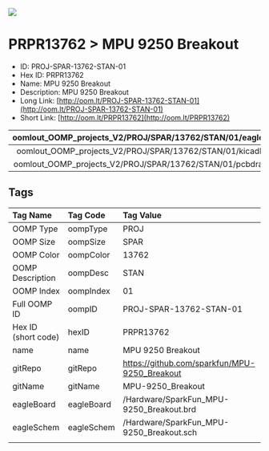 


  
![][im]
# PRPR13762 > MPU 9250 Breakout

- ID: PROJ-SPAR-13762-STAN-01
- Hex ID: PRPR13762
- Name: MPU 9250 Breakout
- Description: MPU 9250 Breakout
- Long Link: [http://oom.lt/PROJ-SPAR-13762-STAN-01](http://oom.lt/PROJ-SPAR-13762-STAN-01)
- Short Link: [http://oom.lt/PRPR13762](http://oom.lt/PRPR13762)
  

|oomlout_OOMP_projects_V2/PROJ/SPAR/13762/STAN/01/eagleImage.png|oomlout_OOMP_projects_V2/PROJ/SPAR/13762/STAN/01/eagleSchemImage.png|oomlout_OOMP_projects_V2/PROJ/SPAR/13762/STAN/01/kicadPcb3dFront.png|oomlout_OOMP_projects_V2/PROJ/SPAR/13762/STAN/01/kicadPcb3dBack.png|
| :---: | :---: | :---: | :---: |
|oomlout_OOMP_projects_V2/PROJ/SPAR/13762/STAN/01/kicadPcb3d.png|oomlout_OOMP_projects_V2/PROJ/SPAR/13762/STAN/01/bomBack.png|oomlout_OOMP_projects_V2/PROJ/SPAR/13762/STAN/01/bomFront.png|oomlout_OOMP_projects_V2/PROJ/SPAR/13762/STAN/01/pcbdraw.svg|
|oomlout_OOMP_projects_V2/PROJ/SPAR/13762/STAN/01/pcbdrawBack.svg||||

## Tags
  

|Tag Name|Tag Code|Tag Value|
| :--- | :--- | :--- |
|OOMP Type|oompType|PROJ|
|OOMP Size|oompSize|SPAR|
|OOMP Color|oompColor|13762|
|OOMP Description|oompDesc|STAN|
|OOMP Index|oompIndex|01|
|Full OOMP ID|oompID|PROJ-SPAR-13762-STAN-01|
|Hex ID (short code)|hexID|PRPR13762|
|name|name|MPU 9250 Breakout|
|gitRepo|gitRepo|https://github.com/sparkfun/MPU-9250_Breakout|
|gitName|gitName|MPU-9250_Breakout|
|eagleBoard|eagleBoard|/Hardware/SparkFun_MPU-9250_Breakout.brd|
|eagleSchem|eagleSchem|/Hardware/SparkFun_MPU-9250_Breakout.sch|
||||



[im]: PROJ/SPAR/13762/STAN/01/kicadPcb3d_450.png
